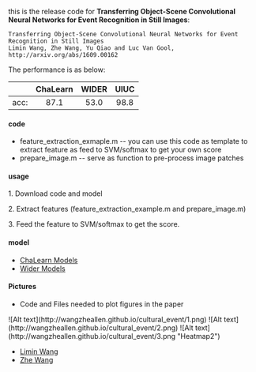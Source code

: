 <p>this is the release code for <strong>Transferring Object-Scene Convolutional Neural Networks for Event Recognition in Still Images</strong>:</p>

<pre><code>Transferring Object-Scene Convolutional Neural Networks for Event Recognition in Still Images
Limin Wang, Zhe Wang, Yu Qiao and Luc Van Gool, http://arxiv.org/abs/1609.00162
</code></pre>
<p>The performance is as below: </p> 
<table><thead>
<tr>
<th align="center">   </th>
<th align="center">ChaLearn</th>
<th align="center">WIDER</th>
<th align="center">UIUC</th>
</tr>
</thead><tbody>
<tr>
<td align="center">acc:</td>
<td align="center">87.1</td>
<td align="center">53.0</td>
<td align="center">98.8</td>
</tr>
</tbody></table>

<h4>code</h4> 
<ul>
<li>feature_extraction_exmaple.m     -- you can use this code as template to extract feature as feed to SVM/softmax to get your own score</li>
<li>prepare_image.m          -- serve as function to pre-process image patches</li> 
</ul>

<h4>usage</h4> 
<p>1. Download code and model</p>
<p>2. Extract features (feature_extraction_example.m and prepare_image.m)</p>
<p>3. Feed the feature to SVM/softmax to get the score.</p>

<h4>model</h4> 
<ul>
<li><a href="http://mmlab.siat.ac.cn/transfer_chalearn_models/">ChaLearn Models</a></li>
<li><a href="http://mmlab.siat.ac.cn/transfer_wider_models/">Wider Models</a></li> 
</ul>

<h4>Pictures</h4> 
<ul>
<li>Code and Files needed to plot figures in the paper</a></li>
</ul>
![Alt text](http://wangzheallen.github.io/cultural_event/1.png)
![Alt text](http://wangzheallen.github.io/cultural_event/2.png)
![Alt text](http://wangzheallen.github.io/cultural_event/3.png "Heatmap2")


<ul>
<li><a href="http://wanglimin.github.io/">Limin Wang</a></li>
<li><a href="http://wangzheallen.github.io/">Zhe Wang</a></li>
</ul>



